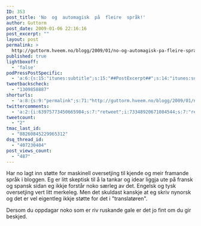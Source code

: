 ```yaml
---
ID: 353
post_title: 'No  og  automagisk  på  fleire  språk!'
author: Guttorm
post_date: 2009-01-06 22:16:16
post_excerpt: ""
layout: post
permalink: >
  http://guttorm.hveem.no/blogg/2009/01/no-og-automagisk-pa-fleire-sprak/
published: true
lightboxoff:
  - 'false'
podPressPostSpecific:
  - 'a:6:{s:15:"itunes:subtitle";s:15:"##PostExcerpt##";s:14:"itunes:summary";s:15:"##PostExcerpt##";s:15:"itunes:keywords";s:17:"##WordPressCats##";s:13:"itunes:author";s:10:"##Global##";s:15:"itunes:explicit";s:2:"No";s:12:"itunes:block";s:2:"No";}'
tweetbackscheck:
  - "1309858887"
shorturls:
  - 'a:8:{s:9:"permalink";s:71:"http://guttorm.hveem.no/blogg/2009/01/no-og-automagisk-pa-fleire-sprak/";s:7:"tinyurl";s:25:"http://tinyurl.com/cvszr4";s:4:"isgd";s:17:"http://is.gd/gUvx";s:5:"bitly";s:17:"http://bit.ly/jA0";s:5:"snipr";s:22:"http://snipr.com/akll6";s:5:"snurl";s:22:"http://snurl.com/akll6";s:7:"snipurl";s:24:"http://snipurl.com/akll6";s:4:"trim";s:17:"http://tr.im/bwxc";}'
twittercomments:
  - 'a:2:{i:63975773450665984;s:7:"retweet";i:73348920671084544;s:7:"retweet";}'
tweetcount:
  - "2"
tmac_last_id:
  - "88260845229965312"
dsq_thread_id:
  - "407230404"
post_views_count:
  - "487"
---
```

Har no lagt inn støtte for maskinell oversetjing til kjende og meir framande språk i bloggen. Eg er litt skeptisk til å la tankar og idear liggja ute på fransk og spansk sidan eg ikkje forstår noko særleg av det. Engelsk og tysk oversetjing vert litt merkeleg. Men det skuldast kanskje at eg skriv nynorsk og det er vel eigentleg ikkje støtte for det i "translatøren".

Dersom du oppdagar noko som er riv ruskande gale er det jo fint om du gir beskjed.